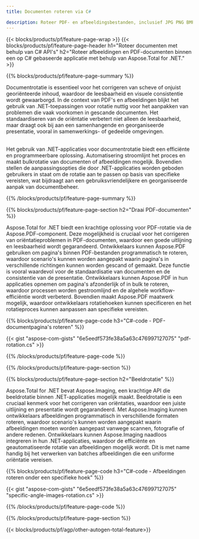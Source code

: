 ```yaml
---
title: Documenten roteren via C# 

description: Roteer PDF- en afbeeldingsbestanden, inclusief JPG PNG BMP GIF TIFF SVG via uw C#-toepassing.
---
```


{{< blocks/products/pf/feature-page-wrap >}}
{{< blocks/products/pf/feature-page-header h1="Roteer documenten met behulp van C# API's" h2="Roteer afbeeldingen en PDF-documenten binnen een op C# gebaseerde applicatie met behulp van Aspose.Total for .NET." >}}

{{% blocks/products/pf/feature-page-summary %}}

Documentrotatie is essentieel voor het corrigeren van scheve of onjuist georiënteerde inhoud, waardoor de leesbaarheid en visuele consistentie wordt gewaarborgd. In de context van PDF's en afbeeldingen blijkt het gebruik van .NET-toepassingen voor rotatie nuttig voor het aanpakken van problemen die vaak voorkomen in gescande documenten. Het standaardiseren van de oriëntatie verbetert niet alleen de leesbaarheid, maar draagt ook bij aan een samenhangende en georganiseerde presentatie, vooral in samenwerkings- of gedeelde omgevingen. <br /><br />

Het gebruik van .NET-applicaties voor documentrotatie biedt een efficiënte en programmeerbare oplossing. Automatisering stroomlijnt het proces en maakt bulkrotatie van documenten of afbeeldingen mogelijk. Bovendien stellen de aanpassingsopties die door .NET-applicaties worden geboden gebruikers in staat om de rotatie aan te passen op basis van specifieke vereisten, wat bijdraagt aan een gebruiksvriendelijkere en georganiseerde aanpak van documentbeheer.

{{% /blocks/products/pf/feature-page-summary  %}}


{{% blocks/products/pf/feature-page-section  h2="Draai PDF-documenten" %}}

Aspose.Total for .NET biedt een krachtige oplossing voor PDF-rotatie via de Aspose.PDF-component. Deze mogelijkheid is cruciaal voor het corrigeren van oriëntatieproblemen in PDF-documenten, waardoor een goede uitlijning en leesbaarheid wordt gegarandeerd. Ontwikkelaars kunnen Aspose.PDF gebruiken om pagina's binnen PDF-bestanden programmatisch te roteren, waardoor scenario's kunnen worden aangepakt waarin pagina's in verschillende richtingen kunnen worden gescand of gemaakt. Deze functie is vooral waardevol voor de standaardisatie van documenten en de consistentie van de presentatie. Ontwikkelaars kunnen Aspose.PDF in hun applicaties opnemen om pagina's afzonderlijk of in bulk te roteren, waardoor processen worden gestroomlijnd en de algehele workflow-efficiëntie wordt verbeterd. Bovendien maakt Aspose.PDF maatwerk mogelijk, waardoor ontwikkelaars rotatiehoeken kunnen specificeren en het rotatieproces kunnen aanpassen aan specifieke vereisten.

{{% blocks/products/pf/feature-page-code h3="C#-code - PDF-documentpagina's roteren" %}}

{{< gist "aspose-com-gists" "6e5eedf573fe38a5a63c476997127075" "pdf-rotation.cs" >}}

{{% /blocks/products/pf/feature-page-code  %}}

{{% /blocks/products/pf/feature-page-section %}}


{{% blocks/products/pf/feature-page-section  h2="Beeldrotatie" %}}

Aspose.Total for .NET bevat Aspose.Imaging, een krachtige API die beeldrotatie binnen .NET-applicaties mogelijk maakt. Beeldrotatie is een cruciaal kenmerk voor het corrigeren van oriëntaties, waardoor een juiste uitlijning en presentatie wordt gegarandeerd. Met Aspose.Imaging kunnen ontwikkelaars afbeeldingen programmatisch in verschillende formaten roteren, waardoor scenario's kunnen worden aangepakt waarin afbeeldingen moeten worden aangepast vanwege scannen, fotografie of andere redenen. Ontwikkelaars kunnen Aspose.Imaging naadloos integreren in hun .NET-applicaties, waardoor de efficiënte en geautomatiseerde rotatie van afbeeldingen mogelijk wordt. Dit is met name handig bij het verwerken van batches afbeeldingen die een uniforme oriëntatie vereisen. 

{{% blocks/products/pf/feature-page-code h3="C#-code - Afbeeldingen roteren onder een specifieke hoek" %}}

{{< gist "aspose-com-gists" "6e5eedf573fe38a5a63c476997127075" "specific-angle-images-rotation.cs" >}}

{{% /blocks/products/pf/feature-page-code  %}}

{{% /blocks/products/pf/feature-page-section %}}

{{< blocks/products/pf/agp/other-autogen-total-feature>}}